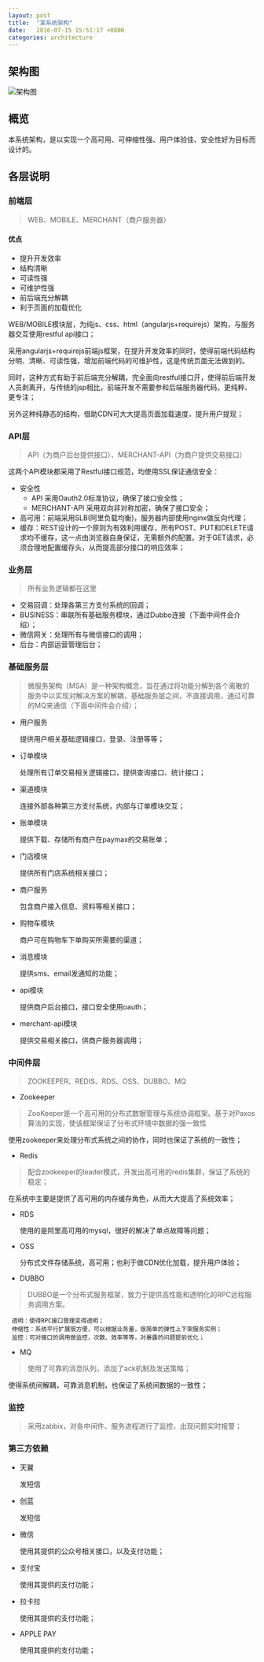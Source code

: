 ```yaml
---
layout: post
title:  "某系统架构"
date:   2016-07-15 15:51:17 +0800
categories: architecture
---
```


## 架构图

![架构图](/images/art_one.png)

<!--more-->

## 概览

本系统架构，是以实现一个高可用、可伸缩性强、用户体验佳、安全性好为目标而设计的。

## 各层说明

### 前端层
> WEB、MOBILE、MERCHANT（商户服务器）

#### 优点

* 提升开发效率
* 结构清晰
* 可读性强
* 可维护性强
* 前后端充分解耦
* 利于页面的加载优化


WEB/MOBILE模块层，为纯js、css、html（angularjs+requirejs）架构，与服务器交互使用restful api接口；

采用angularjs+requirejs前端js框架，在提升开发效率的同时，使得前端代码结构分明、清晰、可读性强，增加前端代码的可维护性，这是传统页面无法做到的。

同时，这种方式有助于前后端充分解耦，完全面向restful接口开，使得前后端开发人员剥离开，与传统的jsp相比，前端开发不需要参和后端服务器代码，更纯粹、更专注；

另外这种纯静态的结构，借助CDN可大大提高页面加载速度，提升用户提现；


### API层
> API（为商户后台提供接口）、MERCHANT-API（为商户提供交易接口）

这两个API模块都采用了Restful接口规范，均使用SSL保证通信安全：

* 安全性
	* API 采用Oauth2.0标准协议，确保了接口安全性；
	* MERCHANT-API 采用双向非对称加密，确保了接口安全；
* 高可用：前端采用SLB(阿里负载均衡)，服务器内部使用nginx做反向代理；
* 缓存：REST设计的一个原则为有效利用缓存，所有POST、PUT和DELETE请求均不缓存，这一点由浏览器自身保证，无需额外的配置。对于GET请求，必须合理地配置缓存头，从而提高部分接口的响应效率；


### 业务层

> 所有业务逻辑都在这里

* 交易回调：处理各第三方支付系统的回调；
* BUSINESS：串联所有基础服务模块，通过Dubbo连接（下面中间件会介绍）；
* 微信网关：处理所有与微信接口的调用；
* 后台：内部运营管理后台；


### 基础服务层
> 微服务架构（MSA）是一种架构概念，旨在通过将功能分解到各个离散的服务中以实现对解决方案的解耦，基础服务层之间，不直接调用，通过可靠的MQ来通信（下面中间件会介绍）；

* 用户服务

 	提供用户相关基础逻辑接口，登录、注册等等；

* 订单模块

	处理所有订单交易相关逻辑接口，提供查询接口、统计接口；

* 渠道模块

	连接外部各种第三方支付系统，内部与订单模块交互；

* 账单模块

	提供下载、存储所有商户在paymax的交易账单；

* 门店模块

	提供所有门店系统相关接口；

* 商户服务

	包含商户接入信息、资料等相关接口；

* 购物车模块
	
	商户可在购物车下单购买所需要的渠道；

* 消息模块
	
	提供sms、email发通知的功能；

* api模块

	提供商户后台接口，接口安全使用oauth；

* merchant-api模块
	
	提供交易相关接口，供商户服务器调用；


### 中间件层
> ZOOKEEPER、REDIS、RDS、OSS、DUBBO、MQ

* Zookeeper

> ZooKeeper是一个高可用的分布式数据管理与系统协调框架。基于对Paxos算法的实现，使该框架保证了分布式环境中数据的强一致性
	
使用zookeeper来处理分布式系统之间的协作，同时也保证了系统的一致性；
	
* Redis

> 配合zookeeper的leader模式，开发出高可用的redis集群，保证了系统的稳定；
	
在系统中主要是提供了高可用的内存缓存角色，从而大大提高了系统效率；

* RDS
	
	使用的是阿里高可用的mysql，很好的解决了单点故障等问题；

* OSS
	
	分布式文件存储系统，高可用；也利于做CDN优化加载，提升用户体验；

* DUBBO

> DUBBO是一个分布式服务框架，致力于提供高性能和透明化的RPC远程服务调用方案。

```
 透明：使得RPC接口管理变得透明；
 伸缩性：系统平行扩展很方便，可以根据业务量，很简单的弹性上下架服务实例；
 监控：可对接口的调用做监控，次数、效率等等，对暴露的问题提前优化；
```

* MQ

> 使用了可靠的消息队列，添加了ack机制及发送策略；

使得系统间解耦，可靠消息机制，也保证了系统间数据的一致性；

### 监控
> 采用zabbix，对各中间件、服务进程进行了监控，出现问题实时报警；


### 第三方依赖
* 天翼
	
	发短信

* 创蓝
	
	发短信

* 微信
	
	使用其提供的公众号相关接口，以及支付功能；
	
* 支付宝
	
	使用其提供的支付功能；
	
* 拉卡拉
	
	使用其提供的支付功能；
	
* APPLE PAY
	
	使用其提供的支付功能；

